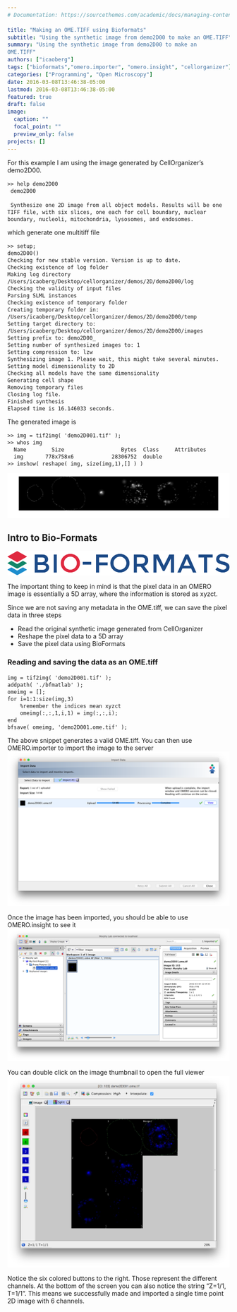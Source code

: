 ```yaml
---
# Documentation: https://sourcethemes.com/academic/docs/managing-content/

title: "Making an OME.TIFF using Bioformats"
subtitle: "Using the synthetic image from demo2D00 to make an OME.TIFF"
summary: "Using the synthetic image from demo2D00 to make an
OME.TIFF"
authors: ["icaoberg"]
tags: ["bioformats","omero.importer", "omero.insight", "cellorganizer"]
categories: ["Programming", "Open Microscopy"]
date: 2016-03-08T13:46:38-05:00
lastmod: 2016-03-08T13:46:38-05:00
featured: true
draft: false
image:
  caption: ""
  focal_point: ""
  preview_only: false
projects: []
---
```


For this example I am using the image generated by CellOrganizer’s demo2D00.

```
>> help demo2D00
 demo2D00
 
 Synthesize one 2D image from all object models. Results will be one TIFF file, with six slices, one each for cell boundary, nuclear boundary, nucleoli, mitochondria, lysosomes, and endosomes.
```

which generate one multitiff file

```
>> setup;
demo2D00()
Checking for new stable version. Version is up to date.
Checking existence of log folder
Making log directory /Users/icaoberg/Desktop/cellorganizer/demos/2D/demo2D00/log
Checking the validity of input files
Parsing SLML instances
Checking existence of temporary folder
Creating temporary folder in: /Users/icaoberg/Desktop/cellorganizer/demos/2D/demo2D00/temp
Setting target directory to: /Users/icaoberg/Desktop/cellorganizer/demos/2D/demo2D00/images
Setting prefix to: demo2D00_
Setting number of synthesized images to: 1
Setting compression to: lzw
Synthesizing image 1. Please wait, this might take several minutes.
Setting model dimensionality to 2D
Checking all models have the same dimensionality
Generating cell shape
Removing temporary files
Closing log file.
Finished synthesis
Elapsed time is 16.146033 seconds.
```

The generated image is

```
>> img = tif2img( 'demo2D001.tif' );
>> whos img
  Name        Size                  Bytes  Class     Attributes
  img       778x758x6            28306752  double
>> imshow( reshape( img, size(img,1),[] ) )
```

![OMETIFF](demo2D00.jpg)

## Intro to Bio-Formats

![Bio-Formats](bio-formats-logo-on-white-800.png)

The important thing to keep in mind is that the pixel data in an OMERO image is essentially a 5D array, where the information is stored as xyzct.

Since we are not saving any metadata in the OME.tiff, we can save the pixel data in three steps

* Read the original synthetic image generated from CellOrganizer
* Reshape the pixel data to a 5D array
* Save the pixel data using BioFormats

### Reading and saving the data as an OME.tiff

```
img = tif2img( 'demo2D001.tif' );
addpath( './bfmatlab' );
omeimg = [];
for i=1:1:size(img,3)
    %remember the indices mean xyzct
    omeimg(:,:,1,i,1) = img(:,:,i);
end
bfsave( omeimg, 'demo2D001.ome.tif' );
```

The above snippet generates a valid OME.tiff. You can then use OMERO.importer to import the image to the server
![screenshot1](screenshot1.png)

Once the image has been imported, you should be able to use OMERO.insight to see it
![screenshot2](screenshot2.png)

You can double click on the image thumbnail to open the full viewer
![screenshot3](screenshot3.png)

Notice the six colored buttons to the right. Those represent the different channels. At the bottom of the screen you can also notice the string “Z=1/1, T=1/1”. This means we successfully made and imported a single time point 2D image with 6 channels.
